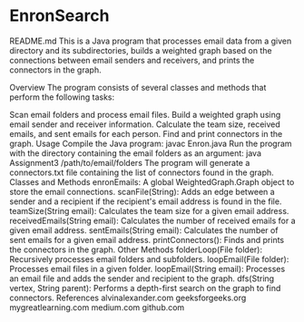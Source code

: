 # EnronSearch
README.md
  This is a Java program that processes email data from a given directory and its subdirectories, builds a weighted graph based on the connections between email senders and   receivers, and prints the connectors in the graph.

Overview
  The program consists of several classes and methods that perform the following tasks:

  Scan email folders and process email files.
  Build a weighted graph using email sender and receiver information.
  Calculate the team size, received emails, and sent emails for each person.
  Find and print connectors in the graph.
Usage
  Compile the Java program:
    javac Enron.java
  Run the program with the directory containing the email folders as an argument:
    java Assignment3 /path/to/email/folders
  The program will generate a connectors.txt file containing the list of connectors found in the graph.
Classes and Methods
  enronEmails: A global WeightedGraph.Graph object to store the email connections.
  scanFile(String): Adds an edge between a sender and a recipient if the recipient's email address is found in the file.
  teamSize(String email): Calculates the team size for a given email address.
  receivedEmails(String email): Calculates the number of received emails for a given email address.
  sentEmails(String email): Calculates the number of sent emails for a given email address.
  printConnectors(): Finds and prints the connectors in the graph.
Other Methods
  folderLoop(File folder): Recursively processes email folders and subfolders.
  loopEmail(File folder): Processes email files in a given folder.
  loopEmail(String email): Processes an email file and adds the sender and recipient to the graph.
  dfs(String vertex, String parent): Performs a depth-first search on the graph to find connectors.
References
  alvinalexander.com
  geeksforgeeks.org
  mygreatlearning.com
  medium.com
  github.com
